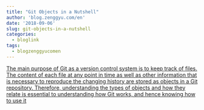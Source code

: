 ```yaml
---
title: "Git Objects in a Nutshell"
author: 'blog.zenggyu.com/en'
date: '2018-09-06'
slug: git-objects-in-a-nutshell
categories:
  - bloglink
tags:
  - blogzenggyucomen
---
```


[The main purpose of Git as a version control system is to keep track of files. The content of each file at any point in time as well as other information that is necessary to reproduce the changing history are stored as objects in a Git repository. Therefore, understanding the types of objects and how they relate is essential to understanding how Git works, and hence knowing how to use it<i class="fas fa-external-link-alt"></i>](https://blog.zenggyu.com/en/post/2018-09-06/git-objects-in-a-nutshell/)

